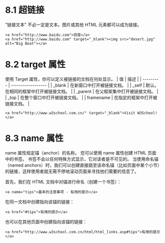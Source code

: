 
# 8.1 超链接

"链接文本" 不必一定是文本。图片或其他 HTML 元素都可以成为链接。
```
<a href="http://www.baidu.com">百度</a>
<a href="http://www.baidu.com" target="_blank"><img src="desert.jpg" alt="Big Boat"></a>
```
# 8.2 target 属性
使用 Target 属性，你可以定义被链接的文档在何处显示。
| 值         | 描述                 |
| --------- | ------------------ |
| _blank    | 在新窗口中打开被链接文档。      |
| _self     | 默认。在相同的框架中打开被链接文档。 |
| _parent   | 在父框架集中打开被链接文档。     |
| _top      | 在整个窗口中打开被链接文档。     |
| framename | 在指定的框架中打开被链接文档。    |
```
<a href="http://www.w3school.com.cn/" target="_blank">Visit W3School!</a>
```

# 8.3 name 属性
name 属性规定锚（anchor）的名称。
您可以使用 name 属性创建 HTML 页面中的书签。
书签不会以任何特殊方式显示，它对读者是不可见的。
当使用命名锚（named anchors）时，我们可以创建直接跳至该命名锚（比如页面中某个小节）的链接，这样使用者就无需不停地滚动页面来寻找他们需要的信息了。

首先，我们在 HTML 文档中对锚进行命名（创建一个书签）：
```
<a name="tips">基本的注意事项 - 有用的提示</a>
```
在同一文档中创建指向该锚的链接：
```
<a href="#tips">有用的提示</a>
```
也可以在其他页面中创建指向该锚的链接：
```
<a href="http://www.w3school.com.cn/html/html_links.asp#tips">有用的提示</a>
```
